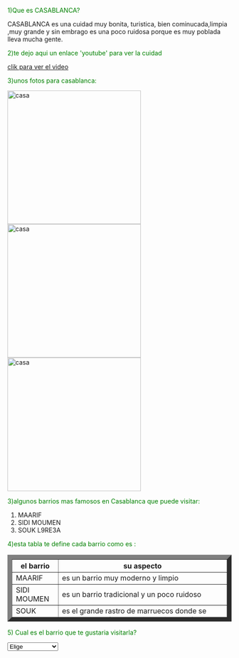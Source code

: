<title>PAGINA DE AMINE
</title>

<p style='color:green;'>1)Que es CASABLANCA?</p>
<p>CASABLANCA es una cuidad muy bonita, turistica, bien cominucada,limpia ,muy grande  y sin embrago es una poco ruidosa porque es muy poblada lleva mucha gente.</p>
<p style='color:green;'>2)te dejo aqui un enlace 'youtube' para ver la cuidad</p>
<a href='https://youtu.be/jzdY46nM_2Q?si=Tempi7Fv87YLnjZo'>clik para ver el video</a>
<p style='color:green;'>3)unos fotos para casablanca:</p>
<img src='https://sl.bing.net/1VkNUQznqu' alt='casa' width='300' height='300'>
<img src='https://sl.bing.net/bfkRuQHYmDk' alt='casa' width='300 ' height='300 '>
<img src='https://sl.bing.net/ihNUk2u5AMS' alt='casa' width='300' height='300'>

<p style='color:green;'>3)algunos barrios mas famosos en Casablanca que puede visitar:</p>
<ol start='1'>
  <li>MAARIF</li>
  <li>SIDI MOUMEN</li>
  <li>SOUK L9RE3A</li>
</ol> 
<script>
var nombre ;
nombre=prompt('escribe tu nombre ',' ');
</script>
<script>

alert('bienvenido en la pagina de amine');
</script>
<p style='color:green;'>4)esta tabla te define cada barrio como es :</p>

<table border='10px' cellpadding='3' cellspacing='10' width='200' height='150' >
   <tr>
     <th>el barrio</th>
     <th>su aspecto</th>
   </tr> 
   <tr>
      <td>MAARIF</td>
     <td>es un barrio muy moderno y limpio</td>
   </tr>
   <tr>
      <td>SIDI MOUMEN</td>
      <td>es un barrio tradicional y un poco ruidoso</td>
   </tr>
   <tr>
      <td>SOUK L9RE3A</td>
      <td>es el grande rastro de marruecos donde se vende te todo(ropa,mobiles,animales...)</td>
   <tr>   
</table>	

<p style='color:green;'>5) Cual es el barrio que te gustaria visitarla?</p>
<select>
<option value='Elige'>Elige</option>	
<option value='MAARIF'>MAARIF</option>
<option value='SIDI MOUMEN'>SIDI MOUMEN</option>
<option value='SOUK L9RE3A'>SOUK L9RE3A</option>
</select>



 
